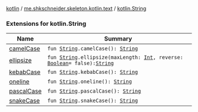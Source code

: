 [kotlin](../../index.md) / [me.shkschneider.skeleton.kotlin.text](../index.md) / [kotlin.String](./index.md)

### Extensions for kotlin.String

| Name | Summary |
|---|---|
| [camelCase](camel-case.md) | `fun `[`String`](https://kotlinlang.org/api/latest/jvm/stdlib/kotlin/-string/index.html)`.camelCase(): `[`String`](https://kotlinlang.org/api/latest/jvm/stdlib/kotlin/-string/index.html) |
| [ellipsize](ellipsize.md) | `fun `[`String`](https://kotlinlang.org/api/latest/jvm/stdlib/kotlin/-string/index.html)`.ellipsize(maxLength: `[`Int`](https://kotlinlang.org/api/latest/jvm/stdlib/kotlin/-int/index.html)`, reverse: `[`Boolean`](https://kotlinlang.org/api/latest/jvm/stdlib/kotlin/-boolean/index.html)` = false): `[`String`](https://kotlinlang.org/api/latest/jvm/stdlib/kotlin/-string/index.html) |
| [kebabCase](kebab-case.md) | `fun `[`String`](https://kotlinlang.org/api/latest/jvm/stdlib/kotlin/-string/index.html)`.kebabCase(): `[`String`](https://kotlinlang.org/api/latest/jvm/stdlib/kotlin/-string/index.html) |
| [oneline](oneline.md) | `fun `[`String`](https://kotlinlang.org/api/latest/jvm/stdlib/kotlin/-string/index.html)`.oneline(): `[`String`](https://kotlinlang.org/api/latest/jvm/stdlib/kotlin/-string/index.html) |
| [pascalCase](pascal-case.md) | `fun `[`String`](https://kotlinlang.org/api/latest/jvm/stdlib/kotlin/-string/index.html)`.pascalCase(): `[`String`](https://kotlinlang.org/api/latest/jvm/stdlib/kotlin/-string/index.html) |
| [snakeCase](snake-case.md) | `fun `[`String`](https://kotlinlang.org/api/latest/jvm/stdlib/kotlin/-string/index.html)`.snakeCase(): `[`String`](https://kotlinlang.org/api/latest/jvm/stdlib/kotlin/-string/index.html) |
